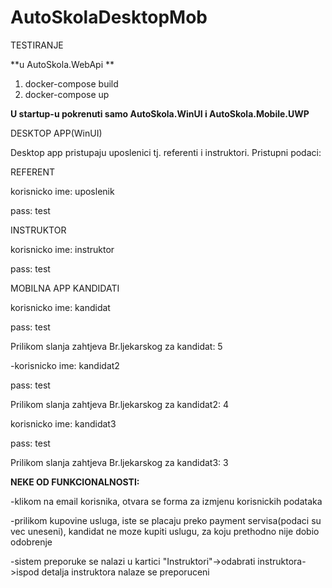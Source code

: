 # AutoSkolaDesktopMob


TESTIRANJE


**u AutoSkola.WebApi **



1) docker-compose build
2) docker-compose up


**U startup-u pokrenuti samo AutoSkola.WinUI i AutoSkola.Mobile.UWP**


DESKTOP APP(WinUI)



Desktop app pristupaju uposlenici tj. referenti i instruktori.
Pristupni podaci:


REFERENT

korisnicko ime: uposlenik

pass: test


INSTRUKTOR

korisnicko ime: instruktor

pass: test


MOBILNA APP
KANDIDATI

korisnicko ime: kandidat

pass: test


Prilikom slanja zahtjeva
Br.ljekarskog za kandidat: 5




-korisnicko ime: kandidat2

pass: test


Prilikom slanja zahtjeva
Br.ljekarskog za kandidat2: 4




korisnicko ime: kandidat3

pass: test


Prilikom slanja zahtjeva
Br.ljekarskog za kandidat3: 3




**NEKE OD FUNKCIONALNOSTI:**



-klikom na email korisnika, otvara se forma za izmjenu korisnickih podataka


-prilikom kupovine usluga, iste se placaju preko payment servisa(podaci su vec uneseni), kandidat ne moze kupiti uslugu, za koju prethodno nije dobio odobrenje


-sistem preporuke se nalazi u kartici "Instruktori"->odabrati instruktora->ispod detalja instruktora nalaze se preporuceni
